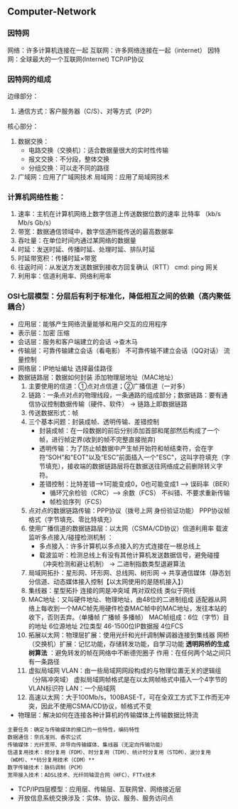 ## Computer-Network ##
### 因特网 
网络：许多计算机连接在一起
互联网：许多网络连接在一起（internet）
因特网：全球最大的一个互联网(Internet)   TCP/IP协议

### 因特网的组成 
边缘部分：
1. 通信方式：客户服务器（C/S）、对等方式（P2P）

核心部分：
1. 数据交换：
    + 电路交换（交换机）：适合数据量很大的实时性传输
    + 报文交换：不分段，整体交换
    + 分组交换：可以走不同的路径
2. 广域网：应用了广域网技术
   局域网：应用了局域网技术
### 计算机网络性能：
  1. 速率：主机在计算机网络上数字信道上传送数据位数的速率  比特率 （kb/s Mb/s Gb/s）
  2. 带宽：数据通信领域中，数字信道所能传送的最高数据率
  3. 吞吐量：在单位时间内通过某网络的数据量
  4. 时延：发送时延、传播时延、处理时延、排队时延
  5. 时延带宽积：传播时延×带宽
  6. 往返时间：从发送方发送数据到接收方回复确认（RTT）  cmd: ping  网关
  7. 利用率：信道利用率、网络利用率
### OSI七层模型：分层后有利于标准化，降低相互之间的依赖（高内聚低耦合）
   + 应用层：能够产生网络流量能够和用户交互的应用程序
   + 表示层：加密  压缩  
   + 会话层：服务和客户端建立的会话 ->查木马 
   + 传输层：可靠传输建立会话（看电影）  不可靠传输不建立会话（QQ对话）  流量控制
   + 网络层：IP地址编址  选择最佳路径
   + 数据链路层：数据如何封装 添加物理层地址（MAC地址）
       1. 主要使用的信道：①点对点信道；②广播信道（一对多）
       2. 链路：一条点对点的物理线段，一条通路的组成部分；数据链路：要有通信协议控制数据传输（硬件、软件） -> 链路上即数据链路
       3. 传送数据形式：帧
       4. 三个基本问题：封装成帧、透明传输、差错控制
           * 封装成帧：在一段数据的前后分别添加首部和尾部然后构成了一个帧，进行帧定界(收到的帧不完整直接抛弃)
           * 透明传输：为了防止帧数据中产生帧开始符和帧结束符，会在字符“SOH”和"EOT"以及“ESC”前面插入一个"ESC"，这叫字符填充（字节填充），接收端的数据链路层将在数据送往网络成之前删除转义字符。
           * 差错控制：比特差错-->1可能变成0，0也可能变成1 --> 误码率（BER）
               - 循环冗余检验（CRC）—> 余数（FCS）   不纠错、不要求重新传输
               - 帧检验序列（FCS）
        5. 点对点的数据链路传输：PPP协议（拨号上网  身份验证功能）  PPP协议帧格式（字节填充、零比特填充）
        6. 使用广播信道的数据链路层：以太网（CSMA/CD协议）信道利用率   载波监听多点接入/碰撞检测机制 ：
            * 多点接入：许多计算机以多点接入的方式连接在一根总线上
            * 载波监听：检测总线上有没有其他计算机发送数据信号，避免碰撞（冲突检测和避让机制） -> 二进制指数类型退避算法
        7. 局域网拓扑：星形网、环形网、总线网、树形网 -> 共享通信媒体（静态划分信道、动态媒体接入控制【以太网使用的是随机接入】）
        8. 集线器：星型拓扑 连接的网是冲突域  两对双绞线  类似于网线 
        9. MAC地址：又叫硬件地址、物理地址，由48位的二进制组成  适配器从网络上每收到一个MAC帧先用硬件检查MAC帧中的MAC地址，发往本站的收下，否则丢弃。（单播帧  广播帧  多播帧）   MAC帧组成：6位（字节）目的地址 6位源地址 2位类型 46-1500位IP数据报 4位FCS
        10. 拓展以太网：物理层扩展：使用光纤和光纤调制解调器连接到集线器
               网桥（交换机）扩展：记忆功能，存储转发功能，自学习功能
               **透明网桥的生成树算法** ：避免转发的帧在网络中不断德兜圈子  作用：在任何两个站之间只有一条路径
        11. 虚拟局域网 VLAN：由一些局域网网段构成的与物理位置无关的逻辑组（分隔冲突域） 虚拟局域网帧格式是在以太网帧格式中插入一个4字节的VLAN标识符
               LAN：一个局域网
        12. 高速以太网：大于100Mb/s，100BASE-T，可在全双工方式下工作而无冲突，因此不使用CSMA/CD协议，帧格式不变
   + 物理层：解决如何在连接各种计算机的传输媒体上传输数据比特流

    主要任务：确定与传输媒体的接口的一些特性，编码特性
    数据通信：奈氏准则、香农公式
    传输媒体：光纤宽带、非导向传输媒体、集线器（无定向传输功能）
    信道复用技术：频分复用（FDM）、时分复用（TDM）、统计时分复用（STDM）、波分复用（WDM）、**码分复用技术（CDM）**
    数字传输技术：脉码调制（PCM）
    宽带接入技术：ADSL技术、光纤同轴混合网（HFC）、FTTx技术

* TCP/IP四层模型：应用层、传输层、互联网曾、网络接近层
* 开放信息系统交换涉及：实体、协议、服务、服务访问点